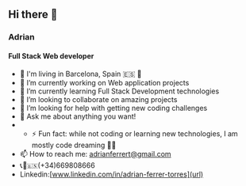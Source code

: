 ## Hi there 👋
###  Adrian 
#### Full Stack Web developer 
- 📍 I'm living in Barcelona, Spain 🇪🇸 🥘
- 🔭 I’m currently working on Web application projects
- 🌱 I’m currently learning Full Stack Development technologies
- 👯 I’m looking to collaborate on amazing projects
- 🤔 I’m looking for help with getting new coding challenges
- 💬 Ask me about anything you want!
- - ⚡ Fun fact: while not coding or learning new technologies, I am mostly code dreaming 👨‍💻
- 📫 How to reach me: adrianferrert@gmail.com
- 📞📲🇪🇸(+34)669808666 
- Linkedin:[www.linkedin.com/in/adrian-ferrer-torres](url)




